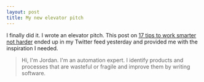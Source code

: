 ```yaml
---
layout: post
title: My new elevator pitch
---
```


I finally did it. I wrote an elevator pitch. This post on
[17 tips to work smarter not harder](http://time.com/137972/work-smarter-not-harder-17-great-tips/)
ended up in my Twitter feed yesterday and provided me with the inspiration I needed.

> Hi, I'm Jordan. I'm an automation expert. I identify products and processes that are wasteful or fragile and improve them by writing software.
